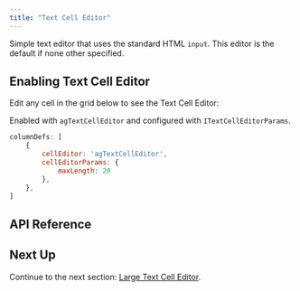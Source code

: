 ```yaml
---
title: "Text Cell Editor"
---
```


Simple text editor that uses the standard HTML `input`. This editor is the default if none other specified.

## Enabling Text Cell Editor

Edit any cell in the grid below to see the Text Cell Editor:

<grid-example title='Text Editor' name='text-editor' type='generated' options='{ "modules": ["clientside"] }'></grid-example>

Enabled with `agTextCellEditor` and configured with `ITextCellEditorParams`.

```js
columnDefs: [
    {
        cellEditor: 'agTextCellEditor',
        cellEditorParams: {
            maxLength: 20
        },
    },
]
```

## API Reference

<interface-documentation interfaceName='ITextCellEditorParams' names='["useFormatter","maxLength"]'></interface-documentation>

## Next Up

Continue to the next section: [Large Text Cell Editor](../provided-cell-editors-large-text/).